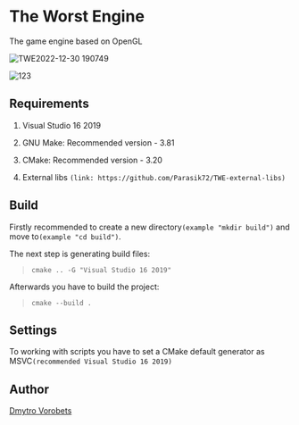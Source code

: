 # The Worst Engine

The game engine based on OpenGL

![TWE2022-12-30 190749](https://user-images.githubusercontent.com/82779713/210095876-72be4d73-1b03-4cac-9188-4d25c30cc4dd.png)

![123](https://user-images.githubusercontent.com/82779713/213765398-8fc738ae-bae7-452d-8442-308aa0eb5ece.png)

## Requirements
1. Visual Studio 16 2019

2. GNU Make: Recommended version - 3.81

3. CMake: Recommended version - 3.20

4. External libs `(link: https://github.com/Parasik72/TWE-external-libs)`

## Build
Firstly recommended to create a new directory`(example "mkdir build")` and move to`(example "cd build")`.

The next step is generating build files:
>`cmake .. -G "Visual Studio 16 2019"`

Afterwards you have to build the project:
>`cmake --build .`

## Settings
To working with scripts you have to set a CMake default generator as MSVC`(recommended Visual Studio 16 2019)`

## Author
[Dmytro Vorobets](https://github.com/Parasik72)

